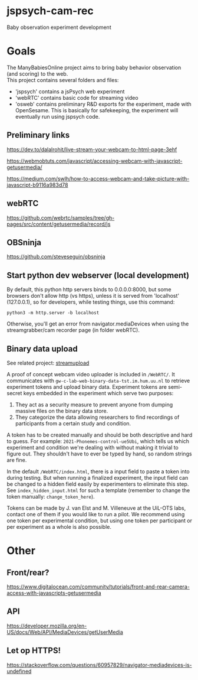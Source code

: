 # jspsych-cam-rec
Baby observation experiment development

# Goals
The ManyBabiesOnline project aims to bring baby behavior observation (and scoring) to the web.  
This project contains several folders and files:

- 'jspsych' contains a jsPsych web experiment
- 'webRTC' contains basic code for streaming video
- 'osweb' contains preliminary R&D exports for the experiment, made with OpenSesame. This is basically for safekeeping, the experiment will eventually run using jspsych code. 


## Preliminary links

https://dev.to/dalalrohit/live-stream-your-webcam-to-html-page-3ehf

https://webmobtuts.com/javascript/accessing-webcam-with-javascript-getusermedia/

https://medium.com/swlh/how-to-access-webcam-and-take-picture-with-javascript-b9116a983d78

## webRTC 
https://github.com/webrtc/samples/tree/gh-pages/src/content/getusermedia/record/js

## OBSninja
https://github.com/steveseguin/obsninja

## Start python dev webserver (local development)

By default, this python http servers binds to 0.0.0.0:8000, but some browsers don't allow http (vs https), unless it is served from 'localhost' (127.0.0.1), so for developers, while testing things, use this command:
```
python3 -m http.server -b localhost 
```
Otherwise, you'll get an error from  navigator.mediaDevices when using the streamgrabber/cam recorder page (in folder webRTC).

## Binary data upload

See related project: [streamupload](https://github.com/UiL-OTS-labs/streamupload/)

A proof of concept webcam video uploader is included in `/WebRTC/`. It communicates with `gw-c-lab-web-binary-data-tst.im.hum.uu.nl` to retrieve experiment tokens and upload binary data. Experiment tokens are semi-secret keys embedded in the experiment which serve two purposes:

1. They act as a security measure to prevent anyone from dumping massive files on the binary data store.
2. They categorize the data allowing researchers to find recordings of participants from a certain study and condition.

A token has to be created manually and should be both descriptive and hard to guess. For example: `2021-Phonemes-control-ue5Ubi`, which tells us which experiment and condition we're dealing with without making it trivial to figure out. They shouldn't have to ever be typed by hand, so random strings are fine.

In the default `/WebRTC/index.html`, there is a input field to paste a token into during testing. But when running a finalized experiment, the input field can be changed to a hidden field easily by experimenters to eliminate this step. See `index_hidden_input.html` for such a template (remember to change the token manually: `change_token_here`).

Tokens can be made by J. van Elst and M. Villeneuve at the UiL-OTS labs, contact one of them if you would like to run a pilot. We recommend using one token per experimental condition, but using one token per participant or per experiment as a whole is also possible.

# Other

## Front/rear?
https://www.digitalocean.com/community/tutorials/front-and-rear-camera-access-with-javascripts-getusermedia

## API
https://developer.mozilla.org/en-US/docs/Web/API/MediaDevices/getUserMedia

## Let op HTTPS!
https://stackoverflow.com/questions/60957829/navigator-mediadevices-is-undefined


